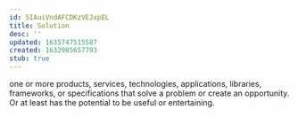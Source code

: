 ```yaml
---
id: 5IAuiVndAFCDKzVEJxpEL
title: Solution
desc: ''
updated: 1635747515587
created: 1632985657793
stub: true
---
```

one or more products, services, technologies, applications, libraries, frameworks, or specifications that solve a problem or create an opportunity. Or at least has the potential to be useful or entertaining.

